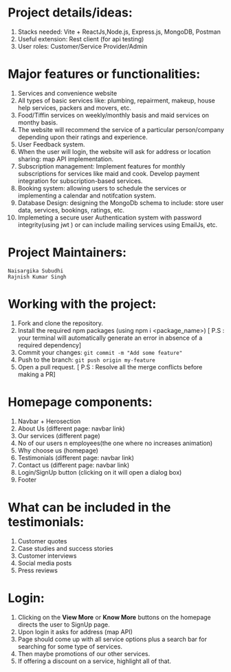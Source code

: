 # Project details/ideas:

1. Stacks needed: Vite + ReactJs,Node.js, Express.js, MongoDB, Postman
2. Useful extension: Rest client (for api testing)
3. User roles: Customer/Service Provider/Admin

# Major features or functionalities:

1. Services and convenience website
2. All types of basic services like: plumbing, repairment, makeup, house help services, packers and movers, etc.
3. Food/Tiffin services on weekly/monthly basis and maid services on monthy basis.
4. The website will recommend the service of a particular person/company depending upon their ratings and experience.
5. User Feedback system.
6. When the user will login, the website will ask for address or location sharing: map API implementation.
7. Subscription management: Implement features for monthly subscriptions for services like maid and cook. Develop payment integration for subscription-based services.
8. Booking system: allowing users to schedule the services or implementing a calendar and notifcation system.
9. Database Design: designing the MongoDb schema to include: store user data, services, bookings, ratings, etc.
10. Implemeting a secure user Authentication system with password integrity(using jwt ) or can include mailing services using EmailJs, etc.

# Project Maintainers:

<a href="https://github.com/Naisargika1402/" style="text-decoration: none;">`Naisargika Subudhi`</a> <br/>
<a href="https://github.com/rks-031/" style="text-decoration: none;">`Rajnish Kumar Singh`</a> <br/>

# Working with the project:

1. Fork and clone the repository.
2. Install the required npm packages (using npm i <package_name>) [ P.S : your terminal will automatically generate an error in absence of a required dependency]
3. Commit your changes: `git commit -m "Add some feature"`
4. Push to the branch: `git push origin my-feature`
5. Open a pull request. [ P.S : Resolve all the merge conflicts before making a PR]

# Homepage components:

1. Navbar + Herosection
2. About Us (different page: navbar link)
3. Our services (different page)
4. No of our users n employees(the one where no increases animation)
5. Why choose us (homepage)
6. Testimonials (different page: navbar link)
7. Contact us (different page: navbar link)
8. Login/SignUp button (clicking on it will open a dialog box)
9. Footer

# What can be included in the testimonials:
1. Customer quotes
2. Case studies and success stories
3. Customer interviews
4. Social media posts
5. Press reviews

# Login:

1. Clicking on the **View More** or **Know More** buttons on the homepage directs the user to SignUp page.
2. Upon login it asks for address (map API)
3. Page should come up with all service options plus a search bar for searching for some type of services.
4. Then maybe promotions of our other services.
5. If offering a discount on a service, highlight all of that.


